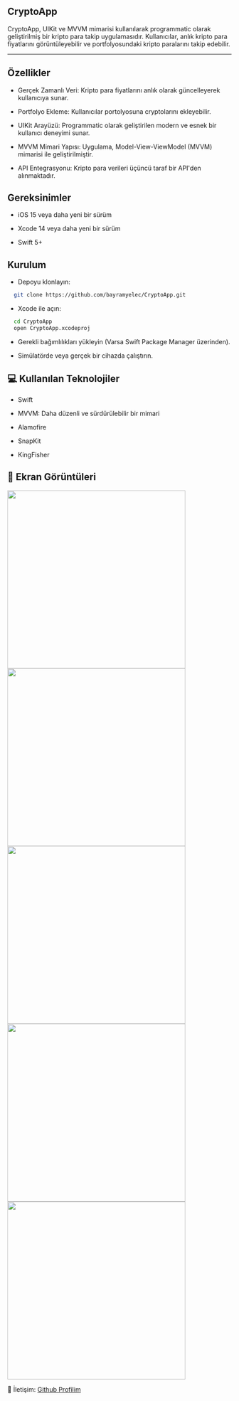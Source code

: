 ## CryptoApp

CryptoApp, UIKit ve MVVM mimarisi kullanılarak programmatic olarak geliştirilmiş bir kripto para takip uygulamasıdır. Kullanıcılar, anlık kripto para fiyatlarını görüntüleyebilir ve portfolyosundaki kripto paralarını takip edebilir.

---

## Özellikler 

* Gerçek Zamanlı Veri: Kripto para fiyatlarını anlık olarak güncelleyerek kullanıcıya sunar.

* Portfolyo Ekleme: Kullanıcılar portolyosuna cryptolarını ekleyebilir.

* UIKit Arayüzü: Programmatic olarak geliştirilen modern ve esnek bir kullanıcı deneyimi sunar.

* MVVM Mimari Yapısı: Uygulama, Model-View-ViewModel (MVVM) mimarisi ile geliştirilmiştir.

* API Entegrasyonu: Kripto para verileri üçüncü taraf bir API'den alınmaktadır.

## Gereksinimler

* iOS 15 veya daha yeni bir sürüm

* Xcode 14 veya daha yeni bir sürüm

* Swift 5+

## Kurulum

* Depoyu klonlayın:

```bash 
  git clone https://github.com/bayramyelec/CryptoApp.git
```

* Xcode ile açın:

```bash
  cd CryptoApp
  open CryptoApp.xcodeproj
```

* Gerekli bağımlılıkları yükleyin (Varsa Swift Package Manager üzerinden).

* Simülatörde veya gerçek bir cihazda çalıştırın.

## 💻 Kullanılan Teknolojiler

* Swift

* MVVM: Daha düzenli ve sürdürülebilir bir mimari

* Alamofire

* SnapKit

* KingFisher

## 📸 Ekran Görüntüleri

<a><img src="https://github.com/bayramyelec/CryptoApp/blob/0834107dae385deef907a32f8f95e93409e0a7cc/Screens/1.png" width="400" /></a>
<a><img src="https://github.com/bayramyelec/CryptoApp/blob/0834107dae385deef907a32f8f95e93409e0a7cc/Screens/2.png" width="400" /></a>
<a><img src="https://github.com/bayramyelec/CryptoApp/blob/0834107dae385deef907a32f8f95e93409e0a7cc/Screens/3.png" width="400" /></a>
<a><img src="https://github.com/bayramyelec/CryptoApp/blob/0834107dae385deef907a32f8f95e93409e0a7cc/Screens/4.png" width="400" /></a>
<a><img src="https://github.com/bayramyelec/CryptoApp/blob/0834107dae385deef907a32f8f95e93409e0a7cc/Screens/5.png" width="400" /></a>

📩 İletişim: [Github Profilim](github.com/bayramyelec)

